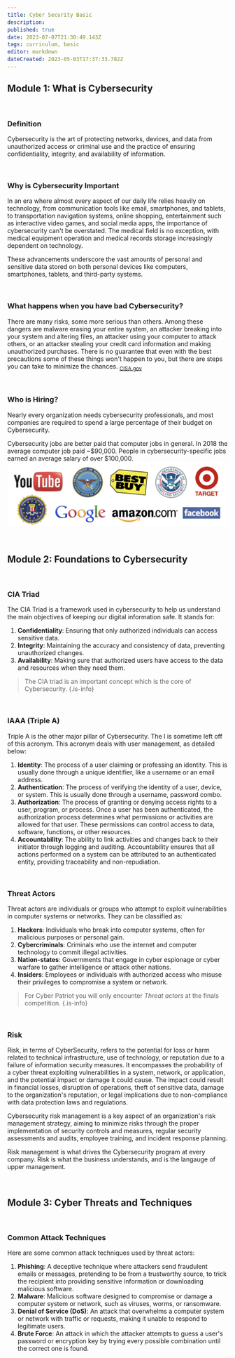 ```yaml
---
title: Cyber Security Basic
description: 
published: true
date: 2023-07-07T21:30:49.143Z
tags: curriculum, basic
editor: markdown
dateCreated: 2023-05-03T17:37:33.782Z
---
```


## Module 1: What is Cybersecurity

<br>

### Definition

Cybersecurity is the art of protecting networks, devices, and data from unauthorized access or criminal use and the practice of ensuring confidentiality, integrity, and availability of information. 

<br>

### Why is Cybersecurity Important

In an era where almost every aspect of our daily life relies heavily on technology, from communication tools like email, smartphones, and tablets, to transportation navigation systems, online shopping, entertainment such as interactive video games, and social media apps, the importance of cybersecurity can't be overstated. The medical field is no exception, with medical equipment operation and medical records storage increasingly dependent on technology.

These advancements underscore the vast amounts of personal and sensitive data stored on both personal devices like computers, smartphones, tablets, and third-party systems.

<br>

### What happens when you have bad Cybersecurity?

There are many risks, some more serious than others. Among these dangers are malware erasing your entire system, an attacker breaking into your system and altering files, an attacker using your computer to attack others, or an attacker stealing your credit card information and making unauthorized purchases. There is no guarantee that even with the best precautions some of these things won't happen to you, but there are steps you can take to minimize the chances.
<sub>[CISA.gov](https://www.cisa.gov/news-events/news/what-cybersecurity)</sub>

<br>

### Who is Hiring? 
Nearly every organization needs cybersecurity professionals, and most companies are required to spend a large percentage of their budget on Cybersecurity.

Cybersecurity jobs are better paid that computer jobs in general. In 2018 the average computer job paid ~$90,000. People in cybersecurity-specific jobs earned an average salary of over $100,000.
![screenshot_2023-07-07_at_10.31.09_am.png](/screenshot_2023-07-07_at_10.31.09_am.png)


<br>

## Module 2: Foundations to Cybersecurity

<br>

### CIA Triad

The CIA Triad is a framework used in cybersecurity to help us understand the main objectives of keeping our digital information safe. It stands for:

1. **Confidentiality**: Ensuring that only authorized individuals can access sensitive data.
2. **Integrity**: Maintaining the accuracy and consistency of data, preventing unauthorized changes.
3. **Availability**: Making sure that authorized users have access to the data and resources when they need them.

> The CIA triad is an important concept which is the core of Cybersecurity.
{.is-info}

<br>

### IAAA (Triple A)

Triple A is the other major pillar of Cybersecurity. The I is sometime left off of this acronym. This acronym deals with user management, as detailed below:

1. **Identity**: The process of a user claiming or professing an identity. This is usually done through a unique identifier, like a username or an email address.
2. **Authentication**: The process of verifying the identity of a user, device, or system. This is usually done through a username, password combo.
3. **Authorization**: The process of granting or denying access rights to a user, program, or process. Once a user has been authenticated, the authorization process determines what permissions or activities are allowed for that user. These permissions can control access to data, software, functions, or other resources.
4. **Accountability**: The ability to link activities and changes back to their initiator through logging and auditing. Accountability ensures that all actions performed on a system can be attributed to an authenticated entity, providing traceability and non-repudiation.

<br>

### Threat Actors

Threat actors are individuals or groups who attempt to exploit vulnerabilities in computer systems or networks. They can be classified as:

1. **Hackers**: Individuals who break into computer systems, often for malicious purposes or personal gain.
2. **Cybercriminals**: Criminals who use the internet and computer technology to commit illegal activities.
3. **Nation-states**: Governments that engage in cyber espionage or cyber warfare to gather intelligence or attack other nations.
4. **Insiders**: Employees or individuals with authorized access who misuse their privileges to compromise a system or network.

> For Cyber Patriot you will only encounter *Threat actors* at the finals competition.
{.is-info}

<br>

### Risk

Risk, in terms of CyberSecurity, refers to the potential for loss or harm related to technical infrastructure, use of technology, or reputation due to a failure of information security measures. It encompasses the probability of a cyber threat exploiting vulnerabilities in a system, network, or application, and the potential impact or damage it could cause. The impact could result in financial losses, disruption of operations, theft of sensitive data, damage to the organization's reputation, or legal implications due to non-compliance with data protection laws and regulations.

Cybersecurity risk management is a key aspect of an organization's risk management strategy, aiming to minimize risks through the proper implementation of security controls and measures, regular security assessments and audits, employee training, and incident response planning.

Risk management is what drives the Cybersecurity program at every company. Risk is what the business understands, and is the langauge of upper management. 

<br>

## Module 3: Cyber Threats and Techniques

<br>

### Common Attack Techniques

Here are some common attack techniques used by threat actors:

1. **Phishing**: A deceptive technique where attackers send fraudulent emails or messages, pretending to be from a trustworthy source, to trick the recipient into providing sensitive information or downloading malicious software.
2. **Malware**: Malicious software designed to compromise or damage a computer system or network, such as viruses, worms, or ransomware.
3. **Denial of Service (DoS)**: An attack that overwhelms a computer system or network with traffic or requests, making it unable to respond to legitimate users.
4. **Brute Force**: An attack in which the attacker attempts to guess a user's password or encryption key by trying every possible combination until the correct one is found.

<br>